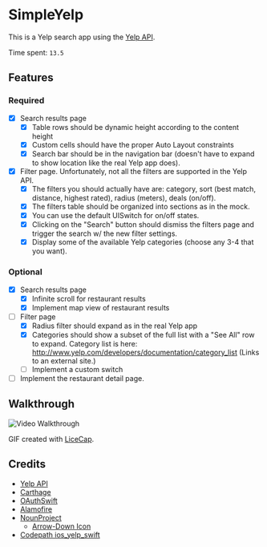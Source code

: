 # SimpleYelp

This is a Yelp search app using the [Yelp API](https://www.yelp.com/developers/documentation).

Time spent: `13.5`

## Features

### Required

- [x] Search results page
   - [x] Table rows should be dynamic height according to the content height
   - [x] Custom cells should have the proper Auto Layout constraints
   - [x] Search bar should be in the navigation bar (doesn't have to expand to show location like the real Yelp app does).
- [x] Filter page. Unfortunately, not all the filters are supported in the Yelp API.
   - [x] The filters you should actually have are: category, sort (best match, distance, highest rated), radius (meters), deals (on/off).
   - [x] The filters table should be organized into sections as in the mock.
   - [x] You can use the default UISwitch for on/off states.
   - [x] Clicking on the "Search" button should dismiss the filters page and trigger the search w/ the new filter settings.
   - [x] Display some of the available Yelp categories (choose any 3-4 that you want).

### Optional

- [x] Search results page
   - [x] Infinite scroll for restaurant results
   - [x] Implement map view of restaurant results
- [ ] Filter page
   - [x] Radius filter should expand as in the real Yelp app
   - [x] Categories should show a subset of the full list with a "See All" row to expand. Category list is here: http://www.yelp.com/developers/documentation/category_list (Links to an external site.)
   - [ ] Implement a custom switch
- [ ] Implement the restaurant detail page.

## Walkthrough

![Video Walkthrough](demo.gif)

GIF created with [LiceCap](http://www.cockos.com/licecap/).

Credits
---------
* [Yelp API](https://www.yelp.com/developers/documentation)
* [Carthage](https://github.com/Carthage/Carthage)
* [OAuthSwift](https://github.com/dongri/OAuthSwift)
* [Alamofire](https://github.com/Alamofire/Alamofire)
* [NounProject](https://thenounproject.com/)
   * [Arrow-Down Icon](https://thenounproject.com/term/arrow-down/11584/)
* [Codepath ios_yelp_swift](https://github.com/codepath/ios_yelp_swift)
